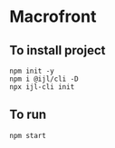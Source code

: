 # Macrofront

## To install project
```
npm init -y
npm i @ijl/cli -D
npx ijl-cli init
```
## To run

```
npm start
```
